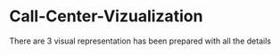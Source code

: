 # Call-Center-Vizualization
 There are 3 visual representation has been prepared with all the details
